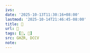 ```yaml
---
ivs:
date: '2025-10-13T11:30:16+08:00'
lastmod: '2025-10-14T21:46:45-08:00'
title: 󰥉
url: 󰥉
tags: [𥕲, 𥕲]
src: GHZR, DCCV
note:
---
```

